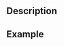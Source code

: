 ## Description

<!-- A summary of your change. It can be a linked issue or a quick description. -->

## Example

<!-- When relevant, please add few screenshots or a screencast that shows your changes -->

